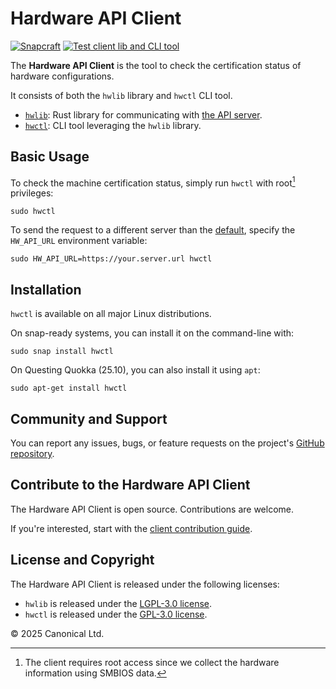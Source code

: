 # Hardware API Client

[![Snapcraft][snapcraft-badge]][snapcraft-site]
[![Test client lib and CLI tool][test-badge]][test-site]

The **Hardware API Client** is the tool to check the certification status of
hardware configurations.

It consists of both the `hwlib` library and `hwctl` CLI tool.

- [`hwlib`](./hwlib): Rust library for communicating with
  [the API server](../server/).
- [`hwctl`](./hwctl): CLI tool leveraging the `hwlib` library.

## Basic Usage

To check the machine certification status, simply run `hwctl` with
root[^sudo] privileges:

```shell
sudo hwctl
```

To send the request to a different server than the [default][hw-server],
specify the `HW_API_URL` environment variable:

```shell
sudo HW_API_URL=https://your.server.url hwctl
```

## Installation

`hwctl` is available on all major Linux distributions.

On snap-ready systems, you can install it on the command-line with:

```shell
sudo snap install hwctl
```

On Questing Quokka (25.10), you can also install it using `apt`:

```shell
sudo apt-get install hwctl
```

## Community and Support

You can report any issues, bugs, or feature requests on the project's
[GitHub repository][github-issues].

## Contribute to the Hardware API Client

The Hardware API Client is open source. Contributions are welcome.

If you're interested, start with the
[client contribution guide](./CONTRIBUTING.md).

## License and Copyright

The Hardware API Client is released under the following licenses:

- `hwlib` is released under the [LGPL-3.0 license](./hwlib/LICENSE).
- `hwctl` is released under the [GPL-3.0 license](./hwctl/LICENSE).

© 2025 Canonical Ltd.

[^sudo]:
    The client requires root access since we collect the hardware information
    using SMBIOS data.

[snapcraft-badge]: https://snapcraft.io/hwctl/badge.svg
[snapcraft-site]: https://snapcraft.io/hwctl
[test-badge]: https://github.com/canonical/hardware-api/actions/workflows/test_client.yaml/badge.svg
[test-site]: https://github.com/canonical/hardware-api/actions/workflows/test_client.yaml
[hw-server]: https://hw.ubuntu.com
[github-issues]: https://github.com/canonical/hardware-api/issues
